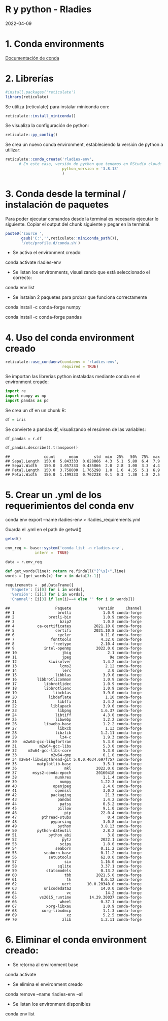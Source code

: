 R y python - Rladies
================
2022-04-09

# 1. Conda environments

[Documentación de
conda](https://docs.conda.io/projects/conda/en/latest/user-guide/tasks/manage-environments.html)

# 2. Librerías

``` r
#install.packages('reticulate')
library(reticulate)
```

Se utiliza {reticulate} para instalar miniconda con:

``` r
reticulate::install_miniconda()
```

Se visualiza la configuración de python:

``` r
reticulate::py_config()
```

Se crea un nuevo conda environment, estableciendo la versión de python a
utilizar:

``` r
reticulate::conda_create('rladies-env', 
      # En este caso, versión de python que tenemos en RStudio cloud:
                         python_version = '3.8.13' 
                         )
```

# 3. Conda desde la terminal / instalación de paquetes

Para poder ejecutar comandos desde la terminal es necesario ejecutar lo
siguiente. Copiar el output del chunk siguiente y pegar en la terminal.

``` r
paste0('source ',
       gsub('C:','',reticulate::miniconda_path()),
       '/etc/profile.d/conda.sh')
```

-   Se activa el environment creado:

conda activate rladies-env

-   Se listan los environments, visualizando que está seleccionado el
    correcto:

conda env list

-   Se instalan 2 paquetes para probar que funciona correctamente

conda install -c conda-forge numpy

conda install -c conda-forge pandas

# 4. Uso del conda environment creado

``` r
reticulate::use_condaenv(condaenv = 'rladies-env',  
                         required = TRUE)
```

Se importan las librerías python instaladas mediante conda en el
environment creado:

``` python
import re
import numpy as np
import pandas as pd
```

Se crea un df en un chunk R:

``` r
df = iris
```

Se convierte a pandas df, visualizando el resúmen de las variables:

``` python
df_pandas = r.df

df_pandas.describe().transpose()
```

    ##               count      mean       std  min  25%   50%  75%  max
    ## Sepal.Length  150.0  5.843333  0.828066  4.3  5.1  5.80  6.4  7.9
    ## Sepal.Width   150.0  3.057333  0.435866  2.0  2.8  3.00  3.3  4.4
    ## Petal.Length  150.0  3.758000  1.765298  1.0  1.6  4.35  5.1  6.9
    ## Petal.Width   150.0  1.199333  0.762238  0.1  0.3  1.30  1.8  2.5

# 5. Crear un .yml de los requerimientos del conda env

conda env export –name rladies-env \> rladies_requirements.yml

Guarda el .yml en el path de getwd()

``` r
getwd()
```

``` r
env_req <- base::system('conda list -n rladies-env', 
             intern =  TRUE)
```

``` python
data = r.env_req

def get_words(line): return re.findall("[^\s]+",line)
words = [get_words(x) for x in data[3:-1]]

requirements =  pd.DataFrame({
  'Paquete': [i[0] for i in words], 
  'Versión': [i[1] for i in words],
  'Channel': [i[3] if len(i)==4 else '' for i in words]})
```

    ##                    Paquete            Versión     Channel
    ## 1                   brotli              1.0.9 conda-forge
    ## 2               brotli-bin              1.0.9 conda-forge
    ## 3                    bzip2              1.0.8 conda-forge
    ## 4          ca-certificates          2021.10.8 conda-forge
    ## 5                  certifi          2021.10.8 conda-forge
    ## 6                   cycler             0.11.0 conda-forge
    ## 7                fonttools             4.32.0 conda-forge
    ## 8                 freetype             2.10.4 conda-forge
    ## 9             intel-openmp           2022.0.0 conda-forge
    ## 10                    jbig                2.1 conda-forge
    ## 11                    jpeg                 9e conda-forge
    ## 12              kiwisolver              1.4.2 conda-forge
    ## 13                   lcms2               2.12 conda-forge
    ## 14                    lerc                3.0 conda-forge
    ## 15                 libblas              3.9.0 conda-forge
    ## 16         libbrotlicommon              1.0.9 conda-forge
    ## 17            libbrotlidec              1.0.9 conda-forge
    ## 18            libbrotlienc              1.0.9 conda-forge
    ## 19                libcblas              3.9.0 conda-forge
    ## 20              libdeflate               1.10 conda-forge
    ## 21                  libffi              3.4.2 conda-forge
    ## 22               liblapack              3.9.0 conda-forge
    ## 23                  libpng             1.6.37 conda-forge
    ## 24                 libtiff              4.3.0 conda-forge
    ## 25                 libwebp              1.2.2 conda-forge
    ## 26            libwebp-base              1.2.2 conda-forge
    ## 27                  libxcb               1.13 conda-forge
    ## 28                 libzlib             1.2.11 conda-forge
    ## 29                   lz4-c              1.9.3 conda-forge
    ## 30   m2w64-gcc-libgfortran              5.3.0 conda-forge
    ## 31          m2w64-gcc-libs              5.3.0 conda-forge
    ## 32     m2w64-gcc-libs-core              5.3.0 conda-forge
    ## 33               m2w64-gmp              6.1.0 conda-forge
    ## 34 m2w64-libwinpthread-git 5.0.0.4634.697f757 conda-forge
    ## 35         matplotlib-base              3.5.1 conda-forge
    ## 36                     mkl           2022.0.0 conda-forge
    ## 37       msys2-conda-epoch           20160418 conda-forge
    ## 38                 munkres              1.1.4 conda-forge
    ## 39                   numpy             1.22.3 conda-forge
    ## 40                openjpeg              2.4.0 conda-forge
    ## 41                 openssl              3.0.2 conda-forge
    ## 42               packaging               21.3 conda-forge
    ## 43                  pandas              1.4.2 conda-forge
    ## 44                   patsy              0.5.2 conda-forge
    ## 45                  pillow              9.1.0 conda-forge
    ## 46                     pip             22.0.4 conda-forge
    ## 47           pthread-stubs                0.4 conda-forge
    ## 48               pyparsing              3.0.8 conda-forge
    ## 49                  python             3.8.13 conda-forge
    ## 50         python-dateutil              2.8.2 conda-forge
    ## 51              python_abi                3.8 conda-forge
    ## 52                    pytz             2022.1 conda-forge
    ## 53                   scipy              1.8.0 conda-forge
    ## 54                 seaborn             0.11.2 conda-forge
    ## 55            seaborn-base             0.11.2 conda-forge
    ## 56              setuptools             62.0.0 conda-forge
    ## 57                     six             1.16.0 conda-forge
    ## 58                  sqlite             3.37.1 conda-forge
    ## 59             statsmodels             0.13.2 conda-forge
    ## 60                     tbb           2021.5.0 conda-forge
    ## 61                      tk             8.6.12 conda-forge
    ## 62                    ucrt       10.0.20348.0 conda-forge
    ## 63            unicodedata2             14.0.0 conda-forge
    ## 64                      vc               14.2 conda-forge
    ## 65          vs2015_runtime        14.29.30037 conda-forge
    ## 66                   wheel             0.37.1 conda-forge
    ## 67             xorg-libxau              1.0.9 conda-forge
    ## 68           xorg-libxdmcp              1.1.3 conda-forge
    ## 69                      xz              5.2.5 conda-forge
    ## 70                    zlib             1.2.11 conda-forge

# 6. Eliminar el conda environment creado:

-   Se retorna al environment base

conda activate

-   Se elimina el environment creado

conda remove –name rladies-env –all

-   Se listan los environment disponibles

conda env list
